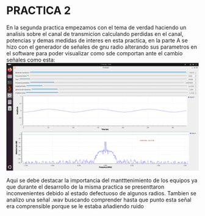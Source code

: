 # PRACTICA 2
En la segunda practica empezamos con el tema de verdad haciendo un analisis sobre el canal de transmicion calculando perdidas en el canal, potencias y demas medidas de interes en 
esta practica, en la parte A se hizo con el generador de señales de gnu radio alterando sus parametros en el software para poder visualizar como sde comportan ante el cambio 
señales como esta:
![Texto alternativo](Practica_2/parte_B/SENO.png)

Aqui se debe destacar la importancia del mantttenimiento de los equipos ya que durante el desarrollo de la misma practica se presenttaron inconvenientes debido al estado defectuoso de algunos radios.
Tambien se analizo una señal .wav buscando comprender hasta que punto esta señal era comprensible porque se le estaba añadiendo ruido
